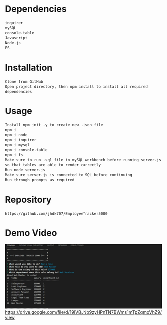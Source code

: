 # Dependencies

    inquirer
    mySQL
    console.table
    Javascript
    Node.js
    FS

# Installation

    Clone from GitHub
    Open project directory, then npm install to install all required dependencies

# Usage

    Install npm init -y to create new .json file
    npm i
    npm i node
    npm i inquirer
    npm i mysql
    npm i console.table
    npm i fs
    Make sure to run .sql file in mySQL workbench before running server.js so that tables are able to render correctly
    Run node server.js
    Make sure server.js is connected to SQL before continuing
    Run through prompts as required

# Repository

    https://github.com/jhdk707/EmployeeTracker5000

# Demo Video

![Demo Video Screen Cap](images\VideoDemoScreenCap030923.png)
https://drive.google.com/file/d/19IVBJNb9zyHPnTN7BWms1mTpZqmoVhZ9/view
